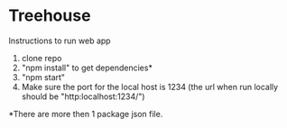 # Treehouse
Instructions to run web app
1. clone repo
2. "npm install" to get dependencies*
3. "npm start"
4. Make sure the port for the local host is 1234 (the url when run locally should be "http:localhost:1234/")

*There are more then 1 package json file.